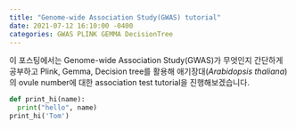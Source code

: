 ```yaml
---
title: "Genome-wide Association Study(GWAS) tutorial"
date: 2021-07-12 16:10:00 -0400
categories: GWAS PLINK GEMMA DecisionTree
---
```



이 포스팅에서는 Genome-wide Association Study(GWAS)가 무엇인지 간단하게 공부하고 Plink, Gemma, Decision tree를 활용해 애기장대(*Arabidopsis thaliana*)의 ovule number에 대한 association test tutorial을 진행해보겠습니다.



```python
def print_hi(name):
  print("hello", name)
print_hi('Tom')
```
